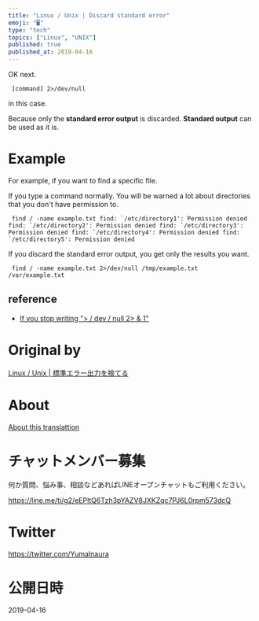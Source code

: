 ```yaml
---
title: "Linux / Unix | Discard standard error"
emoji: "🖥"
type: "tech"
topics: ["Linux", "UNIX"]
published: true
published_at: 2019-04-16
---
```


OK next.

     [command] 2>/dev/null 

in this case.

Because only the **standard error output** is discarded. **Standard output** can be used as it is.

# Example 

For example, if you want to find a specific file.

If you type a command normally. You will be warned a lot about directories that you don't have permission to.

     find / -name example.txt find: `/etc/directory1': Permission denied find: `/etc/directory2': Permission denied find: `/etc/directory3': Permission denied find: `/etc/directory4': Permission denied find: `/etc/directory5': Permission denied 

If you discard the standard error output, you get only the results you want.

     find / -name example.txt 2>/dev/null /tmp/example.txt /var/example.txt 

## reference 

- [If you stop writing "\> / dev / null 2\> & 1"](http://dqn.sakusakutto.jp/2012/06/shell_dev_null_2_1_crontab.html) 


# Original by
[Linux / Unix | 標準エラー出力を捨てる](https://qiita.com/Yinaura/items/0889fffa89ca65565d73)

# About

[About this translattion](https://qiita.com/YumaInaura/items/7f6fd1e9310a6816469a)








<!-- Update From Qiita API -->

# チャットメンバー募集


何か質問、悩み事、相談などあればLINEオープンチャットもご利用ください。

https://line.me/ti/g2/eEPltQ6Tzh3pYAZV8JXKZqc7PJ6L0rpm573dcQ





# Twitter


https://twitter.com/YumaInaura


<!-- Update From Qiita API -->



# 公開日時

2019-04-16
